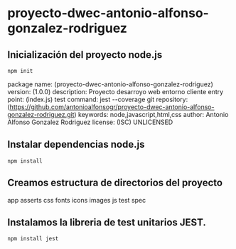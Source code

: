 # proyecto-dwec-antonio-alfonso-gonzalez-rodriguez

## Inicialización del proyecto node.js
`npm init`

package name: (proyecto-dwec-antonio-alfonso-gonzalez-rodriguez) 
version: (1.0.0) 
description: Proyecto desarroyo web entorno cliente
entry point: (index.js) 
test command: jest --coverage
git repository: (https://github.com/antonioalfonsogr/proyecto-dwec-antonio-alfonso-gonzalez-rodriguez.git) 
keywords: node,javascript,html,css
author: Antonio Alfonso Gonzalez Rodriguez
license: (ISC) UNLICENSED

## Instalar dependencias node.js
`npm install`

## Creamos estructura de directorios del proyecto

app
    asserts
        css
        fonts
        icons
        images
        js
test
    spec

## Instalamos la libreria de test unitarios JEST.
`npm install jest`